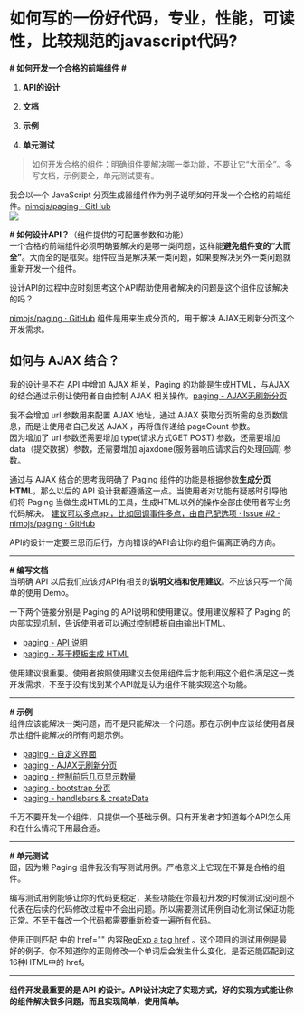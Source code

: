 # 如何写的一份好代码，专业，性能，可读性，比较规范的javascript代码?

**# 如何开发一个合格的前端组件 #**  

1.  **API的设计**  

2.  **文档**  

3.  **示例**  

4.  **单元测试**  

> 如何开发合格的组件：明确组件要解决哪一类功能，不要让它“大而全”。多写文档，示例要全，单元测试要有。  

我会以一个 JavaScript 分页生成器组件作为例子说明如何开发一个合格的前端组件。[nimojs/paging · GitHub](https://github.com/nimojs/paging)  
![](https://pic2.zhimg.com/50/b51060c2cd2ad24aa45c4a51e1dc65b4_b.jpg)  

**# 如何设计API？**（组件提供的可配置参数和功能）  
一个合格的前端组件必须明确要解决的是哪一类问题，这样能**避免组件变的“大而全”**。大而全的是框架。组件应当是解决某一类问题，如果要解决另外一类问题就重新开发一个组件。  

设计API的过程中应时刻思考这个API帮助使用者解决的问题是这个组件应该解决的吗？  

[nimojs/paging · GitHub](https://github.com/nimojs/paging) 组件是用来生成分页的，用于解决 AJAX无刷新分页这个开发需求。  

## 如何与 AJAX 结合？  
我的设计是不在 API 中增加 AJAX 相关，Paging 的功能是生成HTML，与AJAX的结合通过示例让使用者自由控制 AJAX 相关操作。[paging - AJAX无刷新分页](http://docs.spmjs.io/paging/latest/examples/ajax.html)  

我不会增加 url 参数用来配置 AJAX 地址，通过 AJAX 获取分页所需的总页数信息，而是让使用者自己发送 AJAX ，再将值传递给 pageCount 参数。  
因为增加了 url 参数还需要增加 type(请求方式GET POST) 参数，还需要增加 data（提交数据）参数，还需要增加 ajaxdone(服务器响应请求后的处理回调) 参数。  

通过与 AJAX 结合的思考我明确了 Paging 组件的功能是根据参数**生成分页HTML**，那么以后的 API 设计我都遵循这一点。当使用者对功能有疑惑时引导他们将 Paging 当做生成HTML的工具，生成HTML以外的操作全部由使用者写业务代码解决。 [建议可以多点api，比如回调事件多点，由自己配选项 · Issue #2 · nimojs/paging · GitHub](https://github.com/nimojs/paging/issues/2)  

API的设计一定要三思而后行，方向错误的API会让你的组件偏离正确的方向。  

---------------------------------------------------------------------------  

**# 编写文档**  
当明确 API 以后我们应该对API有相关的**说明文档和使用建议**。不应该只写一个简单的使用 Demo。  

一下两个链接分别是 Paging 的 API说明和使用建议。使用建议解释了 Paging 的内部实现机制，告诉使用者可以通过控制模板自由输出HTML。  

- [paging - API 说明](http://docs.spmjs.io/paging/latest/docs/api.html)  
- [paging - 基于模板生成 HTML](http://docs.spmjs.io/paging/latest/docs/template.html)  

使用建议很重要。使用者按照使用建议去使用组件后才能利用这个组件满足这一类开发需求，不至于没有找到某个API就是认为组件不能实现这个功能。  

---------------------------------------------------------------------------  

**# 示例**  
组件应该能解决一类问题，而不是只能解决一个问题。那在示例中应该给使用者展示出组件能解决的所有问题示例。  

- [paging - 自定义界面](http://docs.spmjs.io/paging/latest/examples/index.html)  
- [paging - AJAX无刷新分页](http://docs.spmjs.io/paging/latest/examples/ajax.html)  
- [paging - 控制前后几页显示数量](http://docs.spmjs.io/paging/latest/examples/before-page-count.html)  
- [paging - bootstrap 分页](http://docs.spmjs.io/paging/latest/examples/bootstrap.html)  
- [paging - handlebars & createData](http://docs.spmjs.io/paging/latest/examples/handlebars.html)  

千万不要开发一个组件，只提供一个基础示例。只有开发者才知道每个API怎么用和在什么情况下用最合适。  

---------------------------------------------------------------------------  

**# 单元测试**  
囧，因为懒 Paging 组件我没有写测试用例。严格意义上它现在不算是合格的组件。  

编写测试用例能够让你的代码更稳定，某些功能在你最初开发的时候测试没问题不代表在后续的代码修改过程中不会出问题。所以需要测试用例自动化测试保证功能正常。不至于每改一个代码都需要重新检查一遍所有代码。  

使用正则匹配 <a>中的 href="" 内容</a>[RegExp a tag href](http://nimojs.github.io/regexp-href/) 。这个项目的测试用例是最好的例子。你不知道你的正则修改一个单词后会发生什么变化，是否还能匹配到这16种HTML中的 href。  

---------------------------------------------------------------------------  

**组件开发最重要的是 API 的设计。API设计决定了实现方式，好的实现方式能让你的组件解决很多问题，而且实现简单，使用简单。**